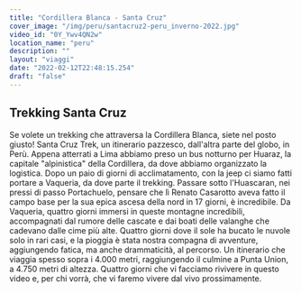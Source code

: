 ```yaml
---
title: "Cordillera Blanca - Santa Cruz"
cover_image: "/img/peru/santacruz2-peru_inverno-2022.jpg"
video_id: "0Y_Ywv4QN2w"
location_name: "peru"
description: ""
layout: "viaggi"
date: "2022-02-12T22:48:15.254"
draft: "false"
---
```


## Trekking Santa Cruz 

Se volete un trekking che attraversa la Cordillera Blanca, siete nel posto giusto!
Santa Cruz Trek, un itinerario pazzesco, dall'altra parte del globo, in Perù.
Appena atterrati a Lima abbiamo preso un bus notturno per Huaraz, la capitale "alpinistica" della Cordillera, da dove abbiamo organizzato la logistica. Dopo un paio di giorni di acclimatamento, con la jeep ci siamo fatti portare a Vaqueria, da dove parte il trekking. Passare sotto l'Huascaran, nei pressi di passo Portachuelo, pensare che lì Renato Casarotto aveva fatto il campo base per la sua epica ascesa della nord in 17 giorni, è incredibile.
Da Vaqueria, quattro giorni immersi in queste montagne incredibili, accompagnati dal rumore delle cascate e dai boati delle valanghe che cadevano dalle cime più alte.
Quattro giorni dove il sole ha bucato le nuvole solo in rari casi, e la pioggia è stata nostra compagna di avventure, aggiungendo fatica, ma anche drammaticità, al percorso. Un itinerario che viaggia spesso sopra i 4.000 metri, raggiungendo il culmine a Punta Union, a 4.750 metri di altezza.
Quattro giorni che vi facciamo rivivere in questo video e, per chi vorrà, che vi faremo vivere dal vivo prossimamente.